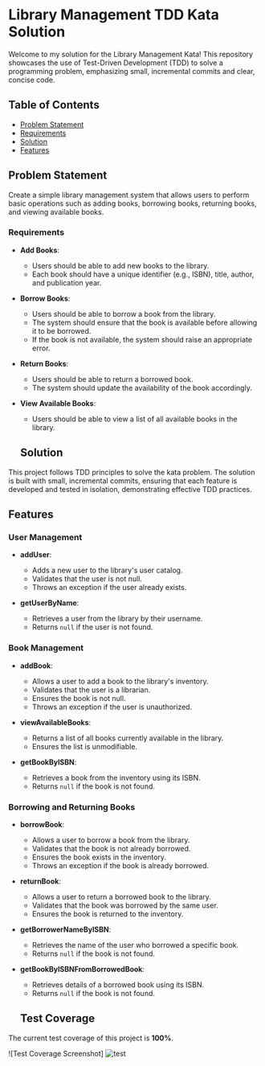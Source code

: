 # Library Management TDD  Kata Solution
Welcome to my solution for the Library Management Kata! This repository showcases the use of Test-Driven Development (TDD) to solve a programming problem, emphasizing small, incremental commits and clear, concise code.

## Table of Contents
- [Problem Statement](#problem-statement)
- [Requirements](#requirements)
- [Solution](#solution)
- [Features](#features)

## Problem Statement
Create a simple library management system that allows users to perform basic operations such as adding books, borrowing books, returning books, and viewing available books.

### Requirements
- **Add Books**:
  - Users should be able to add new books to the library.
  - Each book should have a unique identifier (e.g., ISBN), title, author, and publication year.

- **Borrow Books**:
  - Users should be able to borrow a book from the library.
  - The system should ensure that the book is available before allowing it to be borrowed.
  - If the book is not available, the system should raise an appropriate error.

- **Return Books**:
  - Users should be able to return a borrowed book.
  - The system should update the availability of the book accordingly.

- **View Available Books**:
  - Users should be able to view a list of all available books in the library.

  ## Solution
This project follows TDD principles to solve the kata problem. The solution is built with small, incremental commits, ensuring that each feature is developed and tested in isolation, demonstrating effective TDD practices.

## Features
### User Management

- **addUser**:
  - Adds a new user to the library's user catalog.
  - Validates that the user is not null.
  - Throws an exception if the user already exists.

- **getUserByName**:
  - Retrieves a user from the library by their username.
  - Returns `null` if the user is not found.

### Book Management

- **addBook**:
  - Allows a user to add a book to the library's inventory.
  - Validates that the user is a librarian.
  - Ensures the book is not null.
  - Throws an exception if the user is unauthorized.

- **viewAvailableBooks**:
  - Returns a list of all books currently available in the library.
  - Ensures the list is unmodifiable.

- **getBookByISBN**:
  - Retrieves a book from the inventory using its ISBN.
  - Returns `null` if the book is not found.

### Borrowing and Returning Books

- **borrowBook**:
  - Allows a user to borrow a book from the library.
  - Validates that the book is not already borrowed.
  - Ensures the book exists in the inventory.
  - Throws an exception if the book is already borrowed.

- **returnBook**:
  - Allows a user to return a borrowed book to the library.
  - Validates that the book was borrowed by the same user.
  - Ensures the book is returned to the inventory.

- **getBorrowerNameByISBN**:
  - Retrieves the name of the user who borrowed a specific book.
  - Returns `null` if the book is not found.

- **getBookByISBNFromBorrowedBook**:
  - Retrieves details of a borrowed book using its ISBN.
  - Returns `null` if the book is not found.

  ## Test Coverage

The current test coverage of this project is **100%**.

![Test Coverage Screenshot] ![test](https://github.com/user-attachments/assets/b2470cab-a7fd-4a8d-b5f7-c9bc7f81ecdd)

